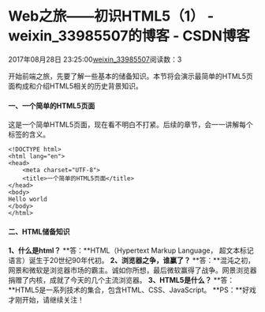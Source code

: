 # Web之旅——初识HTML5（1） - weixin_33985507的博客 - CSDN博客
2017年08月28日 23:25:00[weixin_33985507](https://me.csdn.net/weixin_33985507)阅读数：3
> 
开始前端之旅，先要了解一些基本的储备知识。本节将会演示最简单的HTML5页面构成和介绍HTML5相关的历史背景知识。
#### 一、一个简单的HTML5页面
> 
这是一个简单HTML5页面，现在看不明白不打紧。后续的章节，会一一讲解每个标签的含义。
```
<!DOCTYPE html>
<html lang="en">
<head>
    <meta charset="UTF-8">
    <title>一个简单的HTML5页面</title>
</head>
<body>
Hello world
</body>
</html>
```
#### 二、HTML储备知识
**1、什么是html？**
**答：**HTML（Hypertext Markup Language， 超文本标记语言）诞生于20世纪90年代初。
**2、浏览器之争，谁赢了？**
**答：**混沌之初，网景和微软是浏览器市场的霸主。诚如你所想，最后微软赢得了战争。网景浏览器捐赠了内核，成就了今天的几个主流浏览器。
**3、HTML5是什么？**
**答：**HTML5是一系列技术的集合，包含HTML、CSS、JavaScript。
**PS：**好戏才刚开始，请继续关注！
